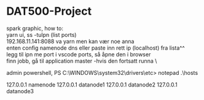 # DAT500-Project

spark graphic, how to: \
  yarn ui, ss -tulpn (list ports) \
  192.168.11.141:8088 va yarn men kan vær noe anna \
  enten config namenode dns eller paste inn rett ip (localhost) fra lista^^ \
  legg til ipn me port i vscode ports, så åpne den i browser \
  finn jobb, gå til application master -hvis den fortsatt runna \



admin powershell, 
PS C:\WINDOWS\system32\drivers\etc> notepad .\hosts

127.0.0.1 namenode
127.0.0.1 datanode1
127.0.0.1 datanode2
127.0.0.1 datanode3
